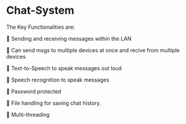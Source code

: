 # Chat-System
The Key Functionalities are: 

📌 Sending and receiving messages within the LAN 

📌 Can send msgs to multiple devices at once and recive from multiple devices 

📌 Text-to-Speech to speak messages out loud 

📌 Speech recognition to speak messages 

📌 Password protected 

📌 File handling for saving chat history. 

📌 Multi-threading
